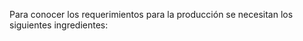 Para conocer los requerimientos para la producción se necesitan los siguientes ingredientes:

<head>
    <title>Centered Retractable Table</title>
    <style>
        table {
            border-collapse: collapse;
            margin: 0 auto;
        }

        table, th, td {
            border: 1px solid black;
            text-align: center;
        }

        th, td {
            padding: 8px;
        }

        .toggle-content {
            display: none;
        }

        .toggle-button {
            cursor: pointer;
            text-decoration: underline;
        }
    </style>
    <script>
        function toggleContent(rowId) {
            var content = document.getElementById(rowId + '-content');
            var button = document.getElementById(rowId + '-button');
            if (content.style.display === 'none') {
                content.style.display = 'table-row';
                button.innerHTML = 'Hide';
            } else {
                content.style.display = 'none';
                button.innerHTML = 'Show';
            }
        }
    </script>
</head>
<body>
    <table>
        <tr>
            <th>Producto</th>
            <th>Cantidad por unidad</th>
            <th>Costo unitario</th>
        </tr>
        <tr>
             <td>
                <span id="row4-button" class="toggle-button" onclick="toggleContent('row4')">Show</span>
            </td>
            <td>
                <span id="row5-button" class="toggle-button" onclick="toggleContent('row5')">Show</span>
            </td>
            <td>
                <span id="row6-button" class="toggle-button" onclick="toggleContent('row6')">Show</span>
            </td>
        </tr>
        <tr id="row1-content" class="toggle-content">
            <td>Harina</td>
            <td>57.6 g</td>
            <td>Row 1, Column 3</td>
        </tr>
        <tr>
            <td>
                <span id="row4-button" class="toggle-button" onclick="toggleContent('row4')">Show</span>
            </td>
            <td>
                <span id="row5-button" class="toggle-button" onclick="toggleContent('row5')">Show</span>
            </td>
            <td>
                <span id="row6-button" class="toggle-button" onclick="toggleContent('row6')">Show</span>
            </td>
        </tr>
        <tr id="row4-content" class="toggle-content">
            <td>Queso</td>
            <td>28.8 g</td>
            <td>Row 2, Column 3</td>
        </tr>
        <tr>
            <td>
                <span id="row7-button" class="toggle-button" onclick="toggleContent('row7')">Show</span>
            </td>
            <td>
                <span id="row8-button" class="toggle-button" onclick="toggleContent('row8')">Show</span>
            </td>
            <td>
                <span id="row9-button" class="toggle-button" onclick="toggleContent('row9')">Show</span>
            </td>
        </tr>
        <tr id="row7-content" class="toggle-content">
            <td>Azucar</td>
            <td>3.2 g</td>
            <td>Row 3, Column 3</td>
        </tr>
        <tr>
            <td>
                <span id="row10-button" class="toggle-button" onclick="toggleContent('row10')">Show</span>
            </td>
            <td>
                <span id="row11-button" class="toggle-button" onclick="toggleContent('row11')">Show</span>
            </td>
            <td>
                <span id="row12-button" class="toggle-button" onclick="toggleContent('row12')">Show</span>
            </td>
        </tr>
        <tr id="row10-content" class="toggle-content">
            <td>Sal</td>
            <td>1.6 g</td>
            <td>Row 4, Column 3</td>
        </tr>
        <tr>
            <td>
                <span id="row10-button" class="toggle-button" onclick="toggleContent('row10')">Show</span>
            </td>
            <td>
                <span id="row11-button" class="toggle-button" onclick="toggleContent('row11')">Show</span>
            </td>
            <td>
                <span id="row12-button" class="toggle-button" onclick="toggleContent('row12')">Show</span>
            </td>
        </tr>
        <tr id="row10-content" class="toggle-content">
            <td>Mantequilla</td>
            <td>12.8 g</td>
            <td>Row 4, Column 3</td>
        </tr>
        <tr>
            <td>
                <span id="row10-button" class="toggle-button" onclick="toggleContent('row10')">Show</span>
            </td>
            <td>
                <span id="row11-button" class="toggle-button" onclick="toggleContent('row11')">Show</span>
            </td>
            <td>
                <span id="row12-button" class="toggle-button" onclick="toggleContent('row12')">Show</span>
            </td>
        </tr>
        <tr id="row10-content" class="toggle-content">
            <td>Agua</td>
            <td>56 ml</td>
            <td>Row 4, Column 3</td>
        </tr>
    </table>
</body>

El costo promedio de la arepa es 2500 COP. El costo de la materia prima diario es en total de:







